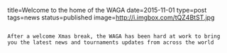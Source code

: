 title=Welcome to the home of the WAGA
date=2015-11-01
type=post
tags=news
status=published
image=http://i.imgbox.com/tQZ4BtST.jpg
~~~~~~

After a welcome Xmas break, the WAGA has been hard at work to bring you the latest news and tournaments updates from across the world